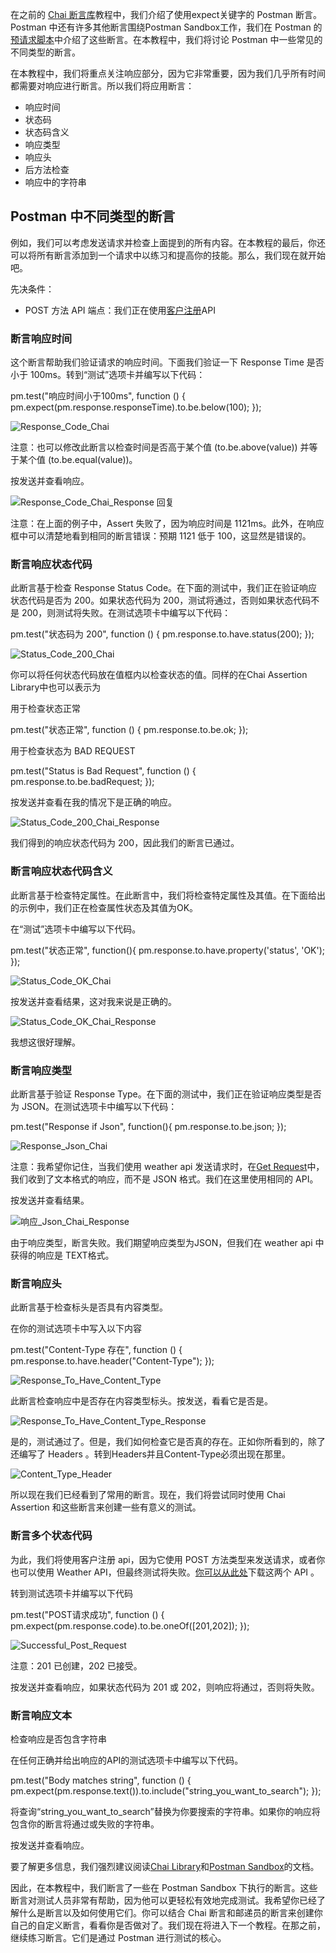 在之前的 [Chai 断言库](https://toolsqa.com/postman/assertions-in-postman-with-chai-assertion-library/)教程中，我们介绍了使用expect关键字的 Postman 断言。Postman 中还有许多其他断言围绕Postman Sandbox工作，我们在 Postman 的 [预请求脚本](https://toolsqa.com/postman/pre-request-script-in-postman/)中介绍了这些断言。在本教程中，我们将讨论 Postman 中一些常见的不同类型的断言。

在本教程中，我们将重点关注响应部分，因为它非常重要，因为我们几乎所有时间都需要对响应进行断言。所以我们将应用断言：

-   响应时间
-   状态码
-   状态码含义
-   响应类型
-   响应头
-   后方法检查
-   响应中的字符串

## Postman 中不同类型的断言

例如，我们可以考虑发送请求并检查上面提到的所有内容。在本教程的最后，你还可以将所有断言添加到一个请求中以练习和提高你的技能。那么，我们现在就开始吧。

先决条件：

-   POST 方法 API 端点：我们正在使用[客户注册](https://toolsqa.com/postman/post-request-in-postman/)API

### 断言响应时间

这个断言帮助我们验证请求的响应时间。下面我们验证一下 Response Time 是否小于 100ms。转到“测试”选项卡并编写以下代码：

pm.test("响应时间小于100ms", function () { pm.expect(pm.response.responseTime).to.be.below(100); });

![Response_Code_Chai](https://www.toolsqa.com/gallery/Postman/1.Response_Code_Chai.jpg)

注意：也可以修改此断言以检查时间是否高于某个值 (to.be.above(value)) 并等于某个值 (to.be.equal(value))。

按发送并查看响应。

![Response_Code_Chai_Response 回复](https://www.toolsqa.com/gallery/Postman/2.Response_Code_Chai_Response.jpg)

注意：在上面的例子中，Assert 失败了，因为响应时间是 1121ms。此外，在响应框中可以清楚地看到相同的断言错误：预期 1121 低于 100，这显然是错误的。

### 断言响应状态代码

此断言基于检查 Response Status Code。在下面的测试中，我们正在验证响应状态代码是否为 200。如果状态代码为 200，测试将通过，否则如果状态代码不是 200，则测试将失败。在测试选项卡中编写以下代码：

pm.test("状态码为 200", function () { pm.response.to.have.status(200); });

![Status_Code_200_Chai](https://www.toolsqa.com/gallery/Postman/3.Status_Code_200_Chai.jpg)

你可以将任何状态代码放在值框内以检查状态的值。同样的在Chai Assertion Library中也可以表示为

用于检查状态正常

pm.test("状态正常", function () { pm.response.to.be.ok; });

用于检查状态为 BAD REQUEST

pm.test("Status is Bad Request", function () { pm.response.to.be.badRequest; });

按发送并查看在我的情况下是正确的响应。

![Status_Code_200_Chai_Response](https://www.toolsqa.com/gallery/Postman/4.Status_Code_200_Chai_Response.jpg)

我们得到的响应状态代码为 200，因此我们的断言已通过。

### 断言响应状态代码含义

此断言基于检查特定属性。在此断言中，我们将检查特定属性及其值。在下面给出的示例中，我们正在检查属性状态及其值为OK。

在“测试”选项卡中编写以下代码。

pm.test("状态正常", function(){ pm.response.to.have.property('status', 'OK'); });

![Status_Code_OK_Chai](https://www.toolsqa.com/gallery/Postman/5.Status_Code_OK_Chai.jpg)

按发送并查看结果，这对我来说是正确的。

![Status_Code_OK_Chai_Response](https://www.toolsqa.com/gallery/Postman/6.Status_Code_OK_Chai_Response.jpg)

我想这很好理解。

### 断言响应类型

此断言基于验证 Response Type。在下面的测试中，我们正在验证响应类型是否为 JSON。在测试选项卡中编写以下代码：

pm.test("Response if Json", function(){ pm.response.to.be.json; });

![Response_Json_Chai](https://www.toolsqa.com/gallery/Postman/7.Response_Json_Chai.png)

注意：我希望你记住，当我们使用 weather api 发送请求时，在[Get Request](https://toolsqa.com/postman/get-request-in-postman/)中，我们收到了文本格式的响应，而不是 JSON 格式。我们在这里使用相同的 API。

按发送并查看结果。

![响应_Json_Chai_Response](https://www.toolsqa.com/gallery/Postman/8.Response_Json_Chai_Response.png)

由于响应类型，断言失败。我们期望响应类型为JSON，但我们在 weather api 中获得的响应是 TEXT格式。

### 断言响应头

此断言基于检查标头是否具有内容类型。

在你的测试选项卡中写入以下内容

pm.test("Content-Type 存在", function () { pm.response.to.have.header("Content-Type"); });

![Response_To_Have_Content_Type](https://www.toolsqa.com/gallery/Postman/9.Response_To_Have_Content_Type.png)

此断言检查响应中是否存在内容类型标头。按发送，看看它是否是。

![Response_To_Have_Content_Type_Response](https://www.toolsqa.com/gallery/Postman/10.Response_To_Have_Content_Type_Response.png)

是的，测试通过了。但是，我们如何检查它是否真的存在。正如你所看到的，除了还编写了 Headers 。转到Headers并且Content-Type必须出现在那里。

![Content_Type_Header](https://www.toolsqa.com/gallery/Postman/11.Content_Type_Header.png)

所以现在我们已经看到了常用的断言。现在，我们将尝试同时使用 Chai Assertion 和这些断言来创建一些有意义的测试。

### 断言多个状态代码

为此，我们将使用客户注册 api，因为它使用 POST 方法类型来发送请求，或者你也可以使用 Weather API，但最终测试将失败。[你可以从此处](https://toolsqa.com/wp-content/uploads/2018/07/Newman-Collection.postman_collection.zip)下载这两个 API 。

转到测试选项卡并编写以下代码

pm.test("POST请求成功", function () { pm.expect(pm.response.code).to.be.oneOf([201,202]); });

![Successful_Post_Request](https://www.toolsqa.com/gallery/Postman/12.Successful_Post_Request.png)

注意：201 已创建，202 已接受。

按发送并查看响应，如果状态代码为 201 或 202，则响应将通过，否则将失败。

### 断言响应文本

检查响应是否包含字符串

在任何正确并给出响应的API的测试选项卡中编写以下代码。

pm.test("Body matches string", function () { pm.expect(pm.response.text()).to.include("string_you_want_to_search"); });

将查询“string_you_want_to_search”替换为你要搜索的字符串。如果你的响应将包含你的断言将通过或失败的字符串。

按发送并查看响应。

要了解更多信息，我们强烈建议阅读[Chai Library](https://toolsqa.com/postman/assertions-in-postman-with-chai-assertion-library/)和[Postman Sandbox](https://www.getpostman.com/docs/v6/postman/scripts/postman_sandbox_api_reference)的文档。

因此，在本教程中，我们断言了一些在 Postman Sandbox 下执行的断言。这些断言对测试人员非常有帮助，因为他可以更轻松有效地完成测试。我希望你已经了解什么是断言以及如何使用它们。你可以结合 Chai 断言和邮递员的断言来创建你自己的自定义断言，看看你是否做对了。我们现在将进入下一个教程。在那之前，继续练习断言。它们是通过 Postman 进行测试的核心。